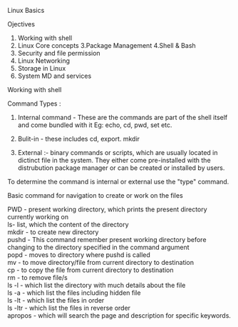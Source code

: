 Linux Basics

Ojectives
1.  Working with shell
2. Linux Core concepts
3.Package Management
4.Shell & Bash
5. Security and file permission
6. Linux Networking 
7. Storage in Linux
8. System MD and services


Working with shell

Command Types :
1. Internal  command - These are the commands are part of the shell itself and come bundled with it
Eg: echo, cd, pwd, set etc.

2. Bulit-in - these includes  cd, export. mkdir

3. External :- binary commands or scripts, which are usually located in dictinct file in the system.
 They either come pre-installed with the distrubution package manager or can be created or installed by users.

To determine the command is internal or external use the "type" command.


Basic command for navigation to create or work on the files

PWD - present working directory, which prints the present directory currently working on <br/>
ls-  list, which the content of the directory <br/>
mkdir - to create new directory <br/>
pushd -  This command remember present working directory before changing to the directory specified in the command argument <br/>
popd - moves to directory where pushd is called <br/>
mv - to move directory/file from current directory to destination <br/>
cp - to copy the file from current directory to destination <br/>
rm - to remove file/s <br/>
ls -l - which list the directory with much details about the file <br/>
ls -a - which list the files including hidden file <br/>
ls -lt - which list the files in order <br/>
ls -ltr - which list the files in reverse order <br/>
apropos - which will search the page and description for specific keywords.

